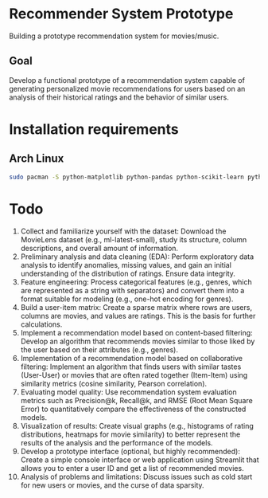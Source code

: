 # Recommender System Prototype
Building a prototype recommendation system for movies/music.
## Goal
Develop a functional prototype of a recommendation system capable of generating personalized movie recommendations for users based on an analysis of their historical ratings and the behavior of similar users.
# Installation requirements
## Arch Linux
```bash
sudo pacman -S python-matplotlib python-pandas python-scikit-learn python-pytorch python-statsmodels python-seaborn
```
# Todo
1. Collect and familiarize yourself with the dataset: Download the MovieLens dataset (e.g., ml-latest-small), study its structure, column descriptions, and overall amount of information.
2. Preliminary analysis and data cleaning (EDA): Perform exploratory data analysis to identify anomalies, missing values, and gain an initial understanding of the distribution of ratings. Ensure data integrity.
3. Feature engineering: Process categorical features (e.g., genres, which are represented as a string with separators) and convert them into a format suitable for modeling (e.g., one-hot encoding for genres).
4. Build a user-item matrix: Create a sparse matrix where rows are users, columns are movies, and values are ratings. This is the basis for further calculations.
5. Implement a recommendation model based on content-based filtering: Develop an algorithm that recommends movies similar to those liked by the user based on their attributes (e.g., genres).
6. Implementation of a recommendation model based on collaborative filtering: Implement an algorithm that finds users with similar tastes (User-User) or movies that are often rated together (Item-Item) using similarity metrics (cosine similarity, Pearson correlation).
7. Evaluating model quality: Use recommendation system evaluation metrics such as Precision@k, Recall@k, and RMSE (Root Mean Square Error) to quantitatively compare the effectiveness of the constructed models.
8. Visualization of results: Create visual graphs (e.g., histograms of rating distributions, heatmaps for movie similarity) to better represent the results of the analysis and the performance of the models.
9. Develop a prototype interface (optional, but highly recommended): Create a simple console interface or web application using Streamlit that allows you to enter a user ID and get a list of recommended movies.
10. Analysis of problems and limitations: Discuss issues such as cold start for new users or movies, and the curse of data sparsity.
